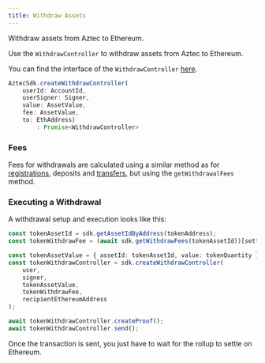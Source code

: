 ```yaml
---
title: Withdraw Assets
---
```


Withdraw assets from Aztec to Ethereum.

Use the `WithdrawController` to withdraw assets from Aztec to Ethereum.

You can find the interface of the `WithdrawController` [here](../types/WithdrawController).

```ts
AztecSdk.createWithdrawController(
    userId: AccountId, 
    userSigner: Signer, 
    value: AssetValue, 
    fee: AssetValue, 
    to: EthAddress)
        : Promise<WithdrawController>
```

### Fees

Fees for withdrawals are calculated using a similar method as for [registrations](register-user#calculating-fees), deposits and [transfers](transfer#transfer-fees), but using the `getWithdrawalFees` method.
### Executing a Withdrawal

A withdrawal setup and execution looks like this:

```ts
const tokenAssetId = sdk.getAssetIdByAddress(tokenAddress);
const tokenWithdrawFee = (await sdk.getWithdrawFees(tokenAssetId))[settlementTime];

const tokenAssetValue = { assetId: tokenAssetId, value: tokenQuantity };
const tokenWithdrawController = sdk.createWithdrawController(
    user,
    signer,
    tokenAssetValue,
    tokenWithdrawFee,
    recipientEthereumAddress
);

await tokenWithdrawController.createProof();
await tokenWithdrawController.send();
```

Once the transaction is sent, you just have to wait for the rollup to settle on Ethereum.